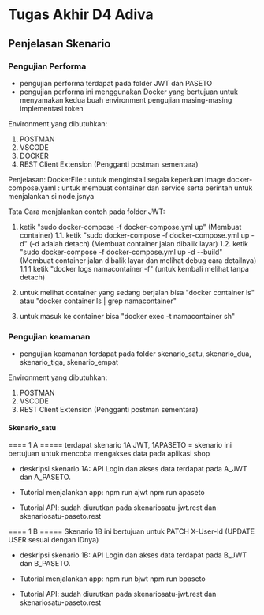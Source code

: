 # Tugas Akhir D4 Adiva

## Penjelasan Skenario

### Pengujian Performa

- pengujian performa terdapat pada folder JWT dan PASETO
- pengujian performa ini menggunakan Docker yang bertujuan untuk menyamakan kedua buah environment pengujian masing-masing implementasi token

Environment yang dibutuhkan:

1. POSTMAN
2. VSCODE
3. DOCKER
4. REST Client Extension (Pengganti postman sementara)


Penjelasan:
DockerFile : untuk menginstall segala keperluan image
docker-compose.yaml : untuk membuat container dan service serta perintah untuk menjalankan si node.jsnya

Tata Cara menjalankan contoh pada folder JWT:
1. ketik "sudo docker-compose -f docker-compose.yml up" (Membuat container)
1.1. ketik "sudo docker-compose -f docker-compose.yml up -d" (-d adalah detach) (Membuat container jalan dibalik layar)
1.2. ketik "sudo docker-compose -f docker-compose.yml up -d --build" (Membuat container jalan dibalik layar dan melihat debug cara detailnya)
1.1.1 ketik "docker logs namacontainer -f" (untuk kembali melihat tanpa detach)

2. untuk melihat container yang sedang berjalan bisa "docker container ls" atau "docker container ls | grep namacontainer"

3. untuk masuk ke container bisa "docker exec -t namacontainer sh"


### Pengujian keamanan

- pengujian keamanan terdapat pada folder skenario_satu, skenario_dua, skenario_tiga, skenario_empat

Environment yang dibutuhkan:

1. POSTMAN
2. VSCODE
3. REST Client Extension (Pengganti postman sementara)

#### Skenario_satu

==== 1 A =====
terdapat skenario 1A JWT, 1APASETO = skenario ini bertujuan untuk mencoba mengakses data pada aplikasi shop

- deskripsi skenario 1A:
  API Login dan akses data terdapat pada A_JWT dan A_PASETO.

- Tutorial menjalankan app:
  npm run ajwt
  npm run apaseto

- Tutorial API:
  sudah diurutkan pada skenariosatu-jwt.rest dan skenariosatu-paseto.rest

==== 1 B =====
Skenario 1B ini bertujuan untuk PATCH X-User-Id (UPDATE USER sesuai dengan IDnya)

- deskripsi skenario 1B:
  API Login dan akses data terdapat pada B_JWT dan B_PASETO.

- Tutorial menjalankan app:
  npm run bjwt
  npm run bpaseto

- Tutorial API:
  sudah diurutkan pada skenariosatu-jwt.rest dan skenariosatu-paseto.rest
